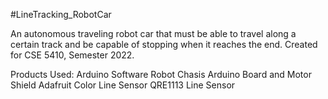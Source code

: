 
#LineTracking_RobotCar

An autonomous traveling robot car that must be able to travel along a certain track and be capable of stopping when it reaches the end. Created for CSE 5410, Semester 2022.

Products Used:
Arduino Software
Robot Chasis
Arduino Board and Motor Shield
Adafruit Color Line Sensor
QRE1113 Line Sensor





